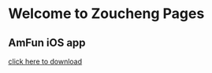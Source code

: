 # Welcome to Zoucheng Pages

## AmFun iOS app 
[click here to download](itms-services:///?action=download-manifest&url=https://github.com/PowerCC/AmFunTest/manifest.plist)

